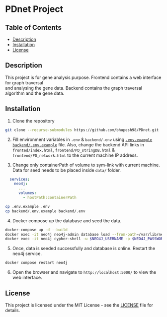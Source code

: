 # PDnet Project

## Table of Contents

  - [Description](#description)
  - [Installation](#installation)
  - [License](#license)

## Description

This project is for gene analysis purpose. Frontend contains a web interface for graph traversal  
and analysing the gene data. Backend contains the graph traversal algorithm and the gene data.


## Installation

1. Clone the repository

```bash
git clone --recurse-submodules https://github.com/bhupesh98/PDnet.git
```

2. Fill environment variables in `.env` & `backend/.env` using [`.env.example`](.env.example) [`backend/.env.example`](https://github.com/bhupesh98/PDnet-backend/blob/main/.env.example) file.
Also, change the backend API links in `fronted/index.html`, `frontend/PD_stringDB.html` & `frontend/PD_network.html` to the current machine IP address.

3. Change only containerPath of volume to sym-link with current machine. Data for seed needs to be placed inside `data/` folder.

```yml
  services:
    neo4j:
      ...
      volumes:
        - hostPath:containerPath
```

```bash
cp .env.example .env
cp backend/.env.example backend/.env
```

4. Docker compose up the database and seed the data.

```bash
docker-compose up -d --build
docker exec -it neo4j neo4j-admin database load --from-path=/var/lib/neo4j/import/ pdnet
docker exec -it neo4j cypher-shell -u $NEO4J_USERNAME -p $NEO4J_PASSWORD "CREATE DATABASE pdnet; START DATABASE pdnet;"
```

5. Once, data is seeded successfully and database is online. Restart the neo4j service.

```bash
docker compose restart neo4j
```

6. Open the browser and navigate to `http://localhost:5000/` to view the web interface.


## License

This project is licensed under the MIT License - see the [LICENSE](LICENSE) file for details.
